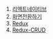 1. [리엑트네이티브](https://jhjjang.github.io/react-native/react/)
2. [화면전환하기](https://jhjjang.github.io/react-native/screen/)
3. [Redux](https://jhjjang.github.io/react-native/redux/index.md)
3. [Redux-CRUD](https://jhjjang.github.io/react-native/redux/curd.md)
